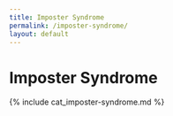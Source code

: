 ```yaml
---
title: Imposter Syndrome
permalink: /imposter-syndrome/
layout: default
---
```


# Imposter Syndrome

{% include cat_imposter-syndrome.md %}
